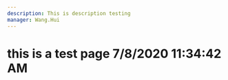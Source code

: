 ```yaml
---
description: This is description testing
manager: Wang.Hui
---
```

# this is a test page 7/8/2020 11:34:42 AM